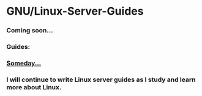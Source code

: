 # GNU/Linux-Server-Guides
### Coming soon...
### Guides:
### [Someday...](#)
### I will continue to write Linux server guides as I study and learn more about Linux.
